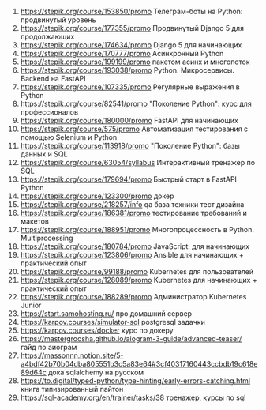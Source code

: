 1. https://stepik.org/course/153850/promo Телеграм-боты на Python: продвинутый уровень
2. https://stepik.org/course/177355/promo Продвинутый Django 5 для продолжающих
3. https://stepik.org/course/174634/promo Django 5 для начинающих
4. https://stepik.org/course/170777/promo Асинхронный Python
5. https://stepik.org/course/199199/promo пакетом асинх и многопоток
6. https://stepik.org/course/193038/promo Python. Микросервисы. Backend на FastAPI
7. https://stepik.org/course/107335/promo Регулярные выражения в Python
8. https://stepik.org/course/82541/promo "Поколение Python": курс для профессионалов
9. https://stepik.org/course/180000/promo FastAPI для начинающих
10. https://stepik.org/course/575/promo Автоматизация тестирования с помощью Selenium и Python
11. https://stepik.org/course/113918/promo "Поколение Python": базы данных и SQL
12. https://stepik.org/course/63054/syllabus Интерактивный тренажер по SQL
13. https://stepik.org/course/179694/promo Быстрый старт в FastAPI Python
14. https://stepik.org/course/123300/promo докер
15. https://stepik.org/course/218257/info qa база техники тест дизайна
16. https://stepik.org/course/186381/promo тестирование требований и макетов
17. https://stepik.org/course/188951/promo Многопроцессность в Python. Multiprocessing
18. https://stepik.org/course/180784/promo JavaScript: для начинающих
19. https://stepik.org/course/123806/promo Ansible для начинающих + практический опыт
20. https://stepik.org/course/99188/promo Kubernetes для пользователей
21. https://stepik.org/course/128089/promo Kubernetes для начинающих + практический опыт
22. https://stepik.org/course/188289/promo Администратор Kubernetes Junior
23. https://start.samohosting.ru/ про домашний сервер
24. https://karpov.courses/simulator-sql postgresql задачки
25. https://karpov.courses/docker курс по докеру
26. https://mastergroosha.github.io/aiogram-3-guide/advanced-teaser/ гайд по аиограм
27. https://massonnn.notion.site/5-a4bdf42b70b04dba805551b3c5a83e64#3cf40317160443ccbdb19c618e89d64c дока sqlalchemy на русском
28. https://to.digital/typed-python/type-hinting/early-errors-catching.html книга типизированный пайтон
29. https://sql-academy.org/en/trainer/tasks/38 тренажер, курсы по sql
